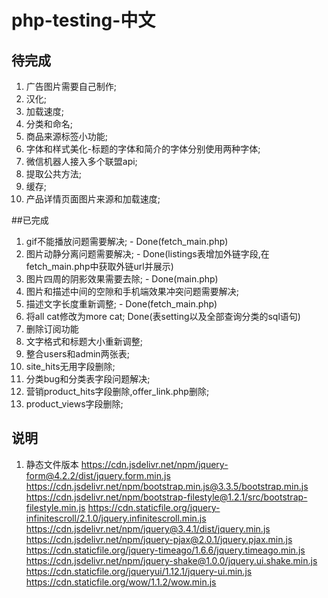 # php-testing-中文
## 待完成
1. 广告图片需要自己制作;
9. 汉化;
10. 加载速度;
11. 分类和命名;
12. 商品来源标签小功能;
13. 字体和样式美化-标题的字体和简介的字体分别使用两种字体;
14. 微信机器人接入多个联盟api;
15. 提取公共方法;
16. 缓存;
17. 产品详情页面图片来源和加载速度;

##已完成
1. gif不能播放问题需要解决; - Done(fetch_main.php)
2. 图片动静分离问题需要解决; - Done(listings表增加外链字段,在fetch_main.php中获取外链url并展示)
3. 图片四周的阴影效果需要去除; - Done(main.php)
4. 图片和描述中间的空隙和手机端效果冲突问题需要解决;
4. 描述文字长度重新调整; - Done(fetch_main.php)
5. 将all cat修改为more cat; Done(表setting以及全部查询分类的sql语句)
6. 删除订阅功能
7. 文字格式和标题大小重新调整;
8. 整合users和admin两张表;
9. site_hits无用字段删除;
18. 分类bug和分类表字段问题解决;
19. 营销product_hits字段删除,offer_link.php删除;
20. product_views字段删除;



## 说明
1. 静态文件版本
https://cdn.jsdelivr.net/npm/jquery-form@4.2.2/dist/jquery.form.min.js
https://cdn.jsdelivr.net/npm/bootstrap.min.js@3.3.5/bootstrap.min.js
https://cdn.jsdelivr.net/npm/bootstrap-filestyle@1.2.1/src/bootstrap-filestyle.min.js
https://cdn.staticfile.org/jquery-infinitescroll/2.1.0/jquery.infinitescroll.min.js
https://cdn.jsdelivr.net/npm/jquery@3.4.1/dist/jquery.min.js
https://cdn.jsdelivr.net/npm/jquery-pjax@2.0.1/jquery.pjax.min.js
https://cdn.staticfile.org/jquery-timeago/1.6.6/jquery.timeago.min.js
https://cdn.jsdelivr.net/npm/jquery-shake@1.0.0/jquery.ui.shake.min.js
https://cdn.staticfile.org/jqueryui/1.12.1/jquery-ui.min.js
https://cdn.staticfile.org/wow/1.1.2/wow.min.js
